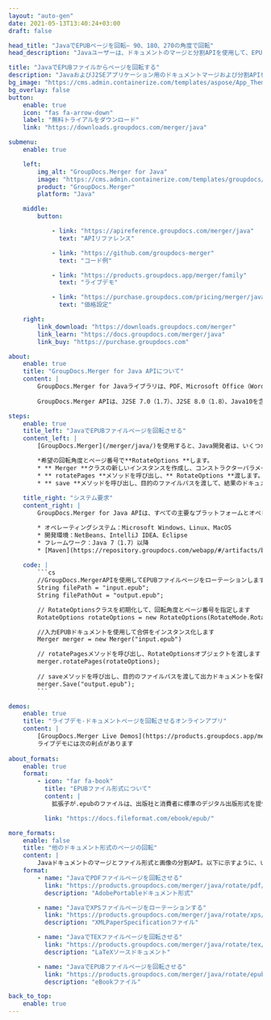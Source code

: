 ```yaml
---
layout: "auto-gen"
date: 2021-05-13T13:40:24+03:00
draft: false

head_title: "JavaでEPUBページを回転– 90、180、270の角度で回転"
head_description: "Javaユーザーは、ドキュメントのマージと分割APIを使用して、EPUBファイルの特定のドキュメントページまたはすべてのドキュメントページを90、180、270回転角で回転します。"

title: "JavaでEPUBファイルからページを回転する"
description: "JavaおよびJ2SEアプリケーション用のドキュメントマージおよび分割APIを使用して、EPUBファイルの選択的またはすべてのドキュメントページを90、180、または270回転角に回転します."
bg_image: "https://cms.admin.containerize.com/templates/aspose/App_Themes/V3/images/bg/header1.png"
bg_overlay: false
button:
    enable: true
    icon: "fas fa-arrow-down"
    label: "無料トライアルをダウンロード"
    link: "https://downloads.groupdocs.com/merger/java"

submenu:
    enable: true

    left:
        img_alt: "GroupDocs.Merger for Java"
        image: "https://cms.admin.containerize.com/templates/groupdocs/images/product-logos/90x90-noborder/groupdocs-merger-java.png"
        product: "GroupDocs.Merger"
        platform: "Java"

    middle:
        button:

            - link: "https://apireference.groupdocs.com/merger/java"
              text: "APIリファレンス"

            - link: "https://github.com/groupdocs-merger"
              text: "コード例"

            - link: "https://products.groupdocs.app/merger/family"
              text: "ライブデモ"

            - link: "https://purchase.groupdocs.com/pricing/merger/java"
              text: "価格設定"

    right:
        link_download: "https://downloads.groupdocs.com/merger"
        link_learn: "https://docs.groupdocs.com/merger/java"
        link_buy: "https://purchase.groupdocs.com"

about:
    enable: true
    title: "GroupDocs.Merger for Java APIについて"
    content: |
        GroupDocs.Merger for Javaライブラリは、PDF、Microsoft Office（Word、Excel、PowerPoint、OneNote）、OpenDocument、HTML、画像など、.NETアプリケーション内のさまざまなドキュメント形式を安全にマージおよび分割するためのシンプルなソリューションを提供します。コードを数行追加するだけで、移動、削除、回転、スワップ、抽出、ドキュメント内のページの向きの変更など、いくつかのドキュメント操作を実行できます。ドキュメントマージAPIは、ドキュメントページを画像としてプレビューして、ページのドキュメント構造、フォーマット、コンテンツを分析することもサポートしています。
        
        GroupDocs.Merger APIは、J2SE 7.0（1.7）、J2SE 8.0（1.8）、Java10を含むすべての主要なオペレーティングシステムとJavaバージョンで十分にサポートされています。

steps:
    enable: true
    title_left: "JavaでEPUBファイルページを回転させる"
    content_left: |
        [GroupDocs.Merger](/merger/java/)を使用すると、Java開発者は、いくつかの簡単な手順を実行することで、EPUBファイル内の特定またはすべてのページを90、180、または270回転角で簡単に回転できます。

        *希望の回転角度とページ番号で**RotateOptions **します。
        * ** Merger **クラスの新しいインスタンスを作成し、コンストラクターパラメーターとしてソースドキュメントパスを渡します。
        * ** rotatePages **メソッドを呼び出し、** RotateOptions **渡します。
        * ** save **メソッドを呼び出し、目的のファイルパスを渡して、結果のドキュメントを保存します。
        
    title_right: "システム要求"
    content_right: |
        GroupDocs.Merger for Java APIは、すべての主要なプラットフォームとオペレーティングシステムでサポートされています。以下のコードを実行する前に、システムに次の前提条件がインストールされていることを確認してください。

        * オペレーティングシステム：Microsoft Windows、Linux、MacOS
        * 開発環境：NetBeans、IntelliJ IDEA、Eclipse
        * フレームワーク：Java 7（1.7）以降
        * [Maven](https://repository.groupdocs.com/webapp/#/artifacts/browse/tree/General/repo/com/groupdocs/groupdocs-merger)から最新バージョンのGroupDocs.Merger for Javaをダウンロードします。
        
    code: |
        ```cs
        //GroupDocs.MergerAPIを使用してEPUBファイルページをローテーションします
        String filePath = "input.epub";
        String filePathOut = "output.epub";

        // RotateOptionsクラスを初期化して、回転角度とページ番号を指定します
        RotateOptions rotateOptions = new RotateOptions(RotateMode.Rotate180, new int[] { 2, 3 });

        //入力EPUBドキュメントを使用して合併をインスタンス化します
        Merger merger = new Merger("input.epub")

        // rotatePagesメソッドを呼び出し、RotateOptionsオブジェクトを渡します
        merger.rotatePages(rotateOptions);
            
        // saveメソッドを呼び出し、目的のファイルパスを渡して出力ドキュメントを保存します
        merger.Save("output.epub");
        ```

demos:
    enable: true
    title: "ライブデモ-ドキュメントページを回転させるオンラインアプリ"
    content: |
        [GroupDocs.Merger Live Demos](https://products.groupdocs.app/merger/epub)Webサイトにアクセスして、EPUBファイル内のページを今すぐローテーションしてください。  
        ライブデモには次の利点があります
        
about_formats:
    enable: true
    format:
        - icon: "far fa-book"
          title: "EPUBファイル形式について"
          content: |
            拡張子が.epubのファイルは、出版社と消費者に標準のデジタル出版形式を提供する電子書籍ファイル形式です。このフォーマットは今では非常に一般的であるため、多くの電子書籍リーダーやソフトウェアアプリケーションでサポートされています。たとえば、Mac OSでは、プレインストールされたBooksソフトウェアがそのようなファイルを開くためのサポートを提供します。さらに、スマートフォン、タブレット、コンピューターで利用できる互換性のあるソフトウェアがたくさんあります。 EPUBファイル標準は、国際電子出版フォーラム（IDPF）によって維持されています。バージョンEPUB3は、コンテンツのパッケージ化のための標準化されたベストプラクティス、調査、情報、およびイベントの主要な書籍業界団体であるBook Industry Study Group（BISG）によっても承認されています。

          link: "https://docs.fileformat.com/ebook/epub/"

more_formats:
    enable: false
    title: "他のドキュメント形式のページの回転"
    content: |
        Javaドキュメントのマージとファイル形式と画像の分割API。以下に示すように、いくつかの一般的なファイル形式のページをローテーションします。
    format: 
        - name: "JavaでPDFファイルページを回転させる"
          link: "https://products.groupdocs.com/merger/java/rotate/pdf/"
          description: "AdobePortableドキュメント形式"

        - name: "JavaでXPSファイルページをローテーションする"
          link: "https://products.groupdocs.com/merger/java/rotate/xps/"
          description: "XMLPaperSpecificationファイル"

        - name: "JavaでTEXファイルページを回転させる"
          link: "https://products.groupdocs.com/merger/java/rotate/tex/"
          description: "LaTeXソースドキュメント"

        - name: "JavaでEPUBファイルページを回転させる"
          link: "https://products.groupdocs.com/merger/java/rotate/epub/"
          description: "eBookファイル"

back_to_top:
    enable: true
---
```

